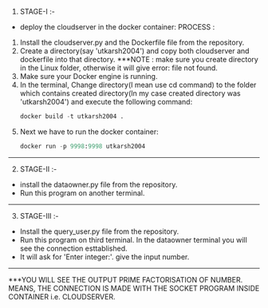 1. STAGE-I :-

* deploy the cloudserver in the docker container:
PROCESS :
1. Install the cloudserver.py and the Dockerfile file from the repository.
2. Create a directory(say 'utkarsh2004') and copy both cloudserver and dockerfile into that directory.
    ***NOTE : make sure you create directory in the Linux folder, otherwise it will give error: file not found.
3. Make sure your Docker engine is running.
3. In the terminal, Change directory(I mean use cd command) to the folder which contains created directory(In my case created directory was 'utkarsh2004') and execute the following command:
    ```python
    docker build -t utkarsh2004 .
    ```
4. Next we have to run the docker container:
    ```python
    docker run -p 9998:9998 utkarsh2004
    ```
____________________________________________________________________________________________________________________

2. STAGE-II :-

* install the dataowner.py file from the repository.
* Run this program on another terminal.
_________________________________________________________________________________________________________________

3. STAGE-III :-

* Install the query_user.py file from the repository.
* Run this program on third terminal. In the dataowner terminal you will see the connection esttablished.
* It will ask for 'Enter integer:'. give the input number.
_________________________________________________________________________________________________________________

***YOU WILL SEE THE OUTPUT PRIME FACTORISATION OF NUMBER. MEANS, THE CONNECTION IS MADE WITH THE SOCKET PROGRAM INSIDE CONTAINER i.e. CLOUDSERVER.
